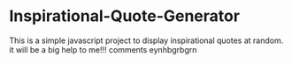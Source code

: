 # Inspirational-Quote-Generator
This is a simple javascript project to display inspirational quotes at random.
it will be a big help to me!!! comments eynhbgrbgrn
